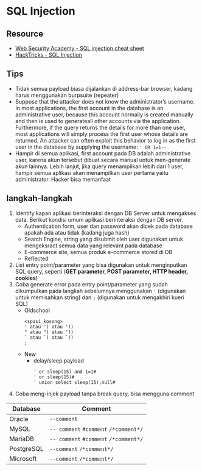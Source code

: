 # SQL Injection

## Resource
- [Web Security Academy - SQL injection cheat sheet](https://portswigger.net/web-security/sql-injection/cheat-sheet)
- [HackTricks -  SQL Injection](https://book.hacktricks.xyz/pentesting-web/sql-injection)

## Tips
- Tidak semua payload biasa dijalankan di address-bar browser, kadang harus menggunakan burpsuite (repeater)
- Suppose that the attacker does not know the administrator’s username. In most applications, the first account in the database is an administrative user,
because this account normally is created manually and then is used to generateall other accounts via the application. Furthermore, if the query returns the
details for more than one user, most applications will simply process the first user whose details are returned. An attacker can often exploit this behavior to
log in as the first user in the database by supplying the username: `' OR 1=1--`
- Hampir di semua aplikasi, first account pada DB adalah administrative user, karena akun tersebut dibuat secara manual untuk men-generate akun lainnya. Lebih lanjut, jika query menampilkan lebih dari 1 user, hampir semua aplikasi akan menampilkan user pertama yaitu administrator. Hacker bisa memanfaat 

## langkah-langkah
1. Identify kapan aplikasi berinteraksi dengan DB Server untuk mengakses data. Berikut kondisi umum aplikasi berinteraksi dengan DB server.
    - Authentication form, user dan password akan dicek pada database apakah ada atau tidak (kadang juga hash)
    - Search Engine, string yang disubmit oleh user digunakan untuk mengeksract semua data yang relevant pada database
    - E-commerce site, semua produk e-commerce stored di DB
    - Reflected
2. List entry point/parameter yang bisa digunakan untuk menginputkan SQL query, seperti (__GET parameter, POST parameter, HTTP header, cookies__)
3. Coba generate error pada entry point/parameter yang sudah dikumpulkan pada langkah sebelumnya menggunakan `'` (digunakan untuk memisahkan string) dan `;` (digunakan untuk mengakhiri kueri SQL)
    - Oldschool
      ```
      <spasi_kosong>
      ' atau ') atau '))
      " atau ") atau "))
      ` atau `) atau `))
      ;
      ```
    - New
      - delay/sleep payload
        ```
        ' or sleep(15) and 1=1#
        ' or sleep(15)#
        ' union select sleep(15),null#
        ```
4. Coba meng-injek payload tanpa break query, bisa mengguna comment

|Database|Comment|
|---|---|
|Oracle|`--comment`|
|MySQL|`-- comment` `#comment` `/*comment*/`|
|MariaDB|`-- comment` `#comment` `/*comment*/`|
|PostgreSQL|`--comment` `/*comment*/`|
|Microsoft|`--comment` `/*comment*/`|


